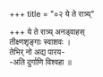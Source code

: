 +++
title = "०२ ये ते रात्र्य्"

+++
ये ते रात्र्य् अनड्वाहस्  
तीक्ष्णशृङ्गाः स्वाशवः ।  
तेभिर् नो अद्य पारय-  
-अति दुर्गाणि विश्वहा ॥